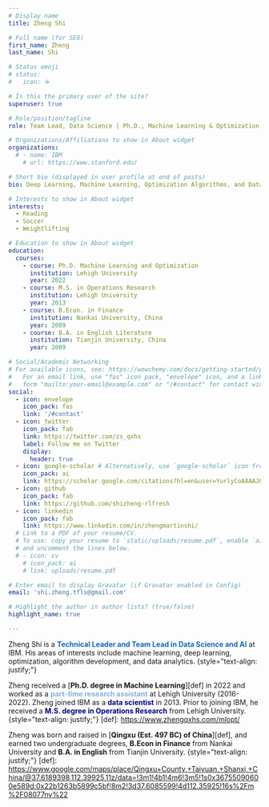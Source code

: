 ```yaml
---
# Display name
title: Zheng Shi 

# Full name (for SEO)
first_name: Zheng
last_name: Shi

# Status emoji
# status: 
#   icon: ☕️

# Is this the primary user of the site?
superuser: true

# Role/position/tagline
role: Team Lead, Data Science | Ph.D., Machine Learning & Optimization

# Organizations/Affiliations to show in About widget
organizations:
  # - name: IBM
    # url: https://www.stanford.edu/

# Short bio (displayed in user profile at end of posts)
bio: Deep Learning, Machine Learning, Optimization Algorithms, and Data Science.

# Interests to show in About widget
interests:
  - Reading
  - Soccer
  - Weightlifting

# Education to show in About widget
education:
  courses:
    - course: Ph.D. Machine Learning and Optimization
      institution: Lehigh University
      year: 2022
    - course: M.S. in Operations Research
      institution: Lehigh University
      year: 2013
    - course: B.Econ. in Finance
      institution: Nankai University, China
      year: 2009
    - course: B.A. in English Literature
      institution: Tianjin University, China
      year: 2009

# Social/Academic Networking
# For available icons, see: https://wowchemy.com/docs/getting-started/page-builder/#icons
#   For an email link, use "fas" icon pack, "envelope" icon, and a link in the
#   form "mailto:your-email@example.com" or "/#contact" for contact widget.
social:
  - icon: envelope
    icon_pack: fas
    link: '/#contact'
  - icon: twitter
    icon_pack: fab
    link: https://twitter.com/zs_qxhs
    label: Follow me on Twitter
    display:
      header: true
  - icon: google-scholar # Alternatively, use `google-scholar` icon from `ai` icon pack
    icon_pack: ai
    link: https://scholar.google.com/citations?hl=en&user=YurlyCoAAAAJ&view_op=list_works&sortby=pubdate
  - icon: github
    icon_pack: fab
    link: https://github.com/shizheng-rlfresh
  - icon: linkedin
    icon_pack: fab
    link: https://www.linkedin.com/in/zhengmartinshi/
  # Link to a PDF of your resume/CV.
  # To use: copy your resume to `static/uploads/resume.pdf`, enable `ai` icons in `params.yaml`,
  # and uncomment the lines below.
  # - icon: cv
    # icon_pack: ai
    # link: uploads/resume.pdf

# Enter email to display Gravatar (if Gravatar enabled in Config)
email: 'shi.zheng.tfls@gmail.com'

# Highlight the author in author lists? (true/false)
highlight_name: true

---
```


Zheng Shi is a <span style="color:#1565C0">**Technical Leader and Team Lead in Data Science and AI**</span> at IBM. His areas of interests include machine learning, deep learning, optimization, algorithm development, and data analytics.
{style="text-align: justify;"} 

Zheng received a [**Ph.D. degree in Machine Learning**][def] in 2022 and worked as a <span style="color:#87B1DF">**part-time research assistant**</span> at Lehigh University (2016-2022). Zheng joined IBM as a <span style="color:navy">**data scientist**</span> in 2013. Prior to joining IBM, he received a <span style="color:navy">**M.S. degree in Operations Research**</span> from Lehigh University. 
{style="text-align: justify;"}
[def]: https://www.zhengqxhs.com/mlopt/

Zheng was born and raised in [**Qingxu (Est. 497 BC) of China**][def], and earned two undergraduate degrees, **B.Econ in Finance** from Nankai University and **B.A. in English** from Tianjin University.
{style="text-align: justify;"}
[def]: https://www.google.com/maps/place/Qingxu+County,+Taiyuan,+Shanxi,+China/@37.6189398,112.39925,11z/data=!3m1!4b1!4m6!3m5!1s0x36755090600e589d:0x22b1263b5899c5bf!8m2!3d37.6085599!4d112.35925!16s%2Fm%2F08077ny%22